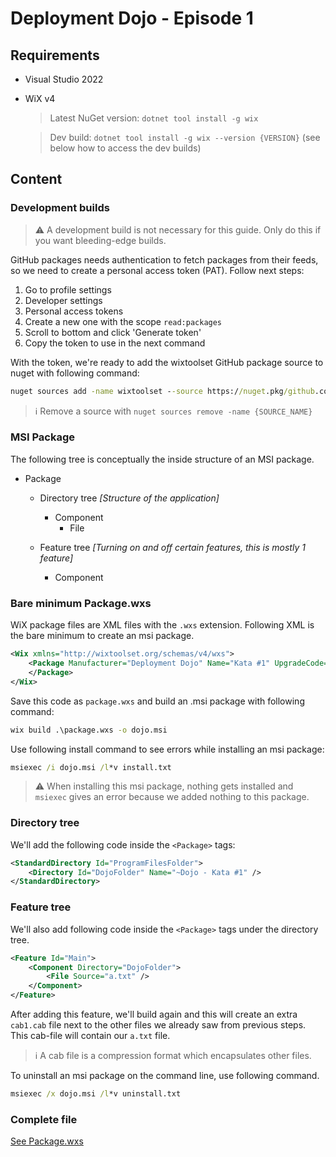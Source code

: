 # Deployment Dojo - Episode 1

## Requirements

* Visual Studio 2022
* WiX v4
    > Latest NuGet version: `dotnet tool install -g wix`
    
    > Dev build: `dotnet tool install -g wix --version {VERSION}` (see below how to access the dev builds)

## Content

### Development builds

> :warning: A development build is not necessary for this guide. Only do this if you want bleeding-edge builds.

GitHub packages needs authentication to fetch packages from their feeds, so we need to create a personal access token (PAT). Follow next steps:

1. Go to profile settings
2. Developer settings
3. Personal access tokens
4. Create a new one with the scope `read:packages`
5. Scroll to bottom and click 'Generate token'
6. Copy the token to use in the next command

With the token, we're ready to add the wixtoolset GitHub package source to nuget with following command:

```cmd
nuget sources add -name wixtoolset --source https://nuget.pkg/github.com/wixtoolset/index.json --username {GITHUB_USERNAME} --password {PERSONAL_ACCESS_TOKEN}
```

> :information_source: Remove a source with `nuget sources remove -name {SOURCE_NAME}`

### MSI Package

The following tree is conceptually the inside structure of an MSI package.

* Package
  * Directory tree *[Structure of the application]*
    * Component
      * File
  
  * Feature tree *[Turning on and off certain features, this is mostly 1 feature]*
    * Component

### Bare minimum Package.wxs

WiX package files are XML files with the `.wxs` extension. Following XML is the bare minimum to create an msi package.

```xml
<Wix xmlns="http://wixtoolset.org/schemas/v4/wxs">
    <Package Manufacturer="Deployment Dojo" Name="Kata #1" UpgradeCode="9a1e69eb-4fa4-40e7-9827-43eb2139f5f5" Version="0.9">
    </Package>
</Wix>
```

Save this code as `package.wxs` and build an .msi package with following command:

```cmd
wix build .\package.wxs -o dojo.msi
```

Use following install command to see errors while installing an msi package:

```cmd
msiexec /i dojo.msi /l*v install.txt
```

> :warning: When installing this msi package, nothing gets installed and `msiexec` gives an error because we added nothing to this package.

### Directory tree

We'll add the following code inside the `<Package>` tags:

```xml
<StandardDirectory Id="ProgramFilesFolder">
    <Directory Id="DojoFolder" Name="~Dojo - Kata #1" />
</StandardDirectory>
```


### Feature tree

We'll also add following code inside the `<Package>` tags under the directory tree.

```xml
<Feature Id="Main">
    <Component Directory="DojoFolder">
        <File Source="a.txt" />
    </Component>
</Feature>
```

After adding this feature, we'll build again and this will create an extra `cab1.cab` file next to the other files we already saw from previous steps. This cab-file will contain our `a.txt` file.

> :information_source: A cab file is a compression format which encapsulates other files.

To uninstall an msi package on the command line, use following command.

```cmd
msiexec /x dojo.msi /l*v uninstall.txt
``` 

### Complete file

[See Package.wxs](src/package.wxs)